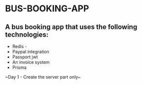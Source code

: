 # BUS-BOOKING-APP

## A bus booking app that uses the following technologies:
* Redis -
* Paypal integration
* Passport jwt
* An invoice system
* Prisma

~Day 1 - Create the server part only~
